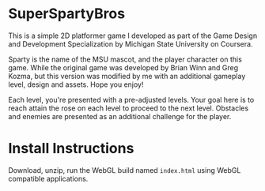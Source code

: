 # SuperSpartyBros

This is a simple 2D platformer game I developed as part of the Game Design and Development Specialization by Michigan State University on Coursera. 

Sparty is the name of the MSU mascot, and the player character on this game. While the original game was developed by Brian Winn and Greg Kozma, but this version was modified by me with an additional gameplay level, design and assets. Hope you enjoy!

Each level, you're presented with a pre-adjusted levels. Your goal here is to reach attain the rose on each level to proceed to the next level. Obstacles and enemies are presented as an additional challenge for the player.

# Install Instructions

Download, unzip, run the WebGL build named `index.html` using WebGL compatible applications.


